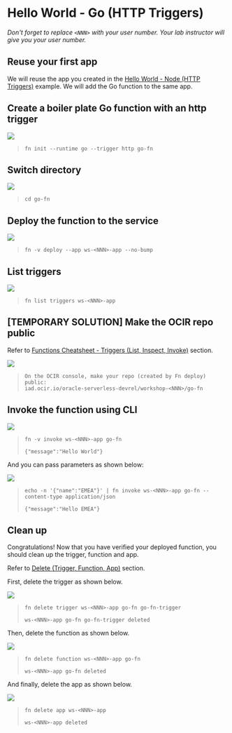 # Hello World - Go (HTTP Triggers)

*Don't forget to replace `<NNN>` with your user number. Your lab instructor will give you your user number.*

## Reuse your first app

We will reuse the app you created in the [Hello World - Node (HTTP Triggers)](3-2-NodeHello.md) example. We will add the Go function to the same app.

## Create a boiler plate Go function with an http trigger

![](images/userinput.png)
>```
> fn init --runtime go --trigger http go-fn
>```

## Switch directory

![](images/userinput.png)
>```
> cd go-fn
>```

## Deploy the function to the service

![](images/userinput.png)
>```
> fn -v deploy --app ws-<NNN>-app --no-bump
>```

## List triggers

![](images/userinput.png)
>```
> fn list triggers ws-<NNN>-app
>```

## [TEMPORARY SOLUTION] Make the OCIR repo public

Refer to [Functions Cheatsheet - Triggers (List, Inspect, Invoke)](https://github.com/sachin-pikle/functionslab/wiki/Functions-Commands-Cheatsheet#triggers-list-inspect-invoke) section.

![](images/userinput.png)
>```
> On the OCIR console, make your repo (created by Fn deploy) public: 
> iad.ocir.io/oracle-serverless-devrel/workshop-<NNN>/go-fn
>```

## Invoke the function using CLI

![](images/userinput.png)
>```
> fn -v invoke ws-<NNN>-app go-fn
>
> {"message":"Hello World"}
>```

And you can pass parameters as shown below:

![](images/userinput.png)
>```
> echo -n '{"name":"EMEA"}' | fn invoke ws-<NNN>-app go-fn --content-type application/json
>
> {"message":"Hello EMEA"}
>```

## Clean up

Congratulations! Now that you have verified your deployed function, you should clean up the trigger, function and app.

Refer to [Delete (Trigger, Function, App)](https://github.com/sachin-pikle/functionslab/wiki/Functions-Commands-Cheatsheet#delete-trigger-function-app) section.

First, delete the trigger as shown below.

![](images/userinput.png)
>```
> fn delete trigger ws-<NNN>-app go-fn go-fn-trigger
> 
> ws-<NNN>-app go-fn go-fn-trigger deleted
>```

Then, delete the function as shown below.

![](images/userinput.png)
>```
> fn delete function ws-<NNN>-app go-fn
> 
> ws-<NNN>-app go-fn deleted
>```

And finally, delete the app as shown below.

![](images/userinput.png)
>```
> fn delete app ws-<NNN>-app
> 
> ws-<NNN>-app deleted
>```

